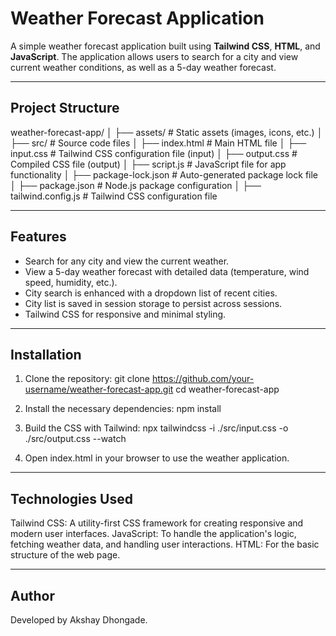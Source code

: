 # Weather Forecast Application

A simple weather forecast application built using **Tailwind CSS**, **HTML**, and **JavaScript**. The application allows users to search for a city and view current weather conditions, as well as a 5-day weather forecast.

---

## Project Structure

weather-forecast-app/
│ ├── assets/ # Static assets (images, icons, etc.)
│ ├── src/ # Source code files
│ ├── index.html # Main HTML file
│ ├── input.css # Tailwind CSS configuration file (input)
│ ├── output.css # Compiled CSS file (output)
│ ├── script.js # JavaScript file for app functionality
│ ├── package-lock.json # Auto-generated package lock file
│ ├── package.json # Node.js package configuration
│ ├── tailwind.config.js # Tailwind CSS configuration file

---

## Features

- Search for any city and view the current weather.
- View a 5-day weather forecast with detailed data (temperature, wind speed, humidity, etc.).
- City search is enhanced with a dropdown list of recent cities.
- City list is saved in session storage to persist across sessions.
- Tailwind CSS for responsive and minimal styling.

---

## Installation

1. Clone the repository:
   git clone https://github.com/your-username/weather-forecast-app.git
   cd weather-forecast-app

2. Install the necessary dependencies:
   npm install

3. Build the CSS with Tailwind:
   npx tailwindcss -i ./src/input.css -o ./src/output.css --watch

4. Open index.html in your browser to use the weather application.

---

## Technologies Used

Tailwind CSS: A utility-first CSS framework for creating responsive and modern user interfaces.
JavaScript: To handle the application's logic, fetching weather data, and handling user interactions.
HTML: For the basic structure of the web page.

---

## Author

Developed by Akshay Dhongade.
